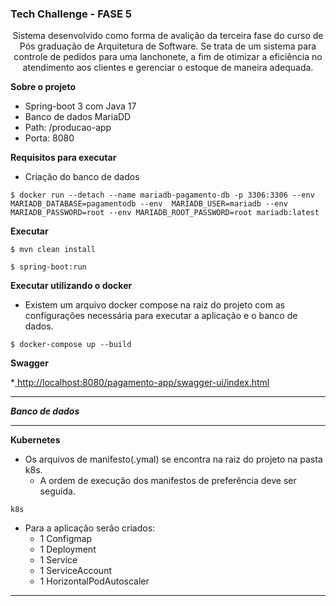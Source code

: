 
### Tech Challenge - FASE 5
<p align="center">
Sistema desenvolvido como forma de avalição da terceira fase do curso de Pós graduação de Arquitetura de Software. Se trata de um sistema para controle de pedidos para uma lanchonete, a fim de otimizar a eficiência no atendimento aos clientes e gerenciar o estoque de maneira adequada.
</p>

**Sobre o projeto**
* Spring-boot 3 com Java 17
* Banco de dados MariaDD
* Path: /producao-app
* Porta: 8080

**Requisitos para executar**


- Criação do banco de dados

```
$ docker run --detach --name mariadb-pagamento-db -p 3306:3306 --env MARIADB_DATABASE=pagamentodb --env  MARIADB_USER=mariadb --env MARIADB_PASSWORD=root --env MARIADB_ROOT_PASSWORD=root mariadb:latest
```

**Executar**

```
$ mvn clean install
```

```
$ spring-boot:run
```


**Executar utilizando o docker**

- Existem um arquivo docker compose na raiz do projeto com as configurações necessária para executar a aplicação e o banco de dados.

```
$ docker-compose up --build
```

**Swagger**

*[ http://localhost:8080/pagamento-app/swagger-ui/index.html]( http://localhost:8080/producao-app/swagger-ui/index.html " http://localhost:8080/pagamento-app/swagger-ui/index.html")


------------

***Banco de dados***

------------

**Kubernetes**

- Os arquivos de manifesto(.ymal) se encontra na raiz do projeto na pasta k8s.
	- A ordem de execução dos manifestos de preferência deve ser seguida.
```
k8s
```
- Para a aplicação serão criados:
	-	1 Configmap 
	-	1 Deployment
	- 1 Service
	-	1 ServiceAccount
	- 1 HorizontalPodAutoscaler

------------





